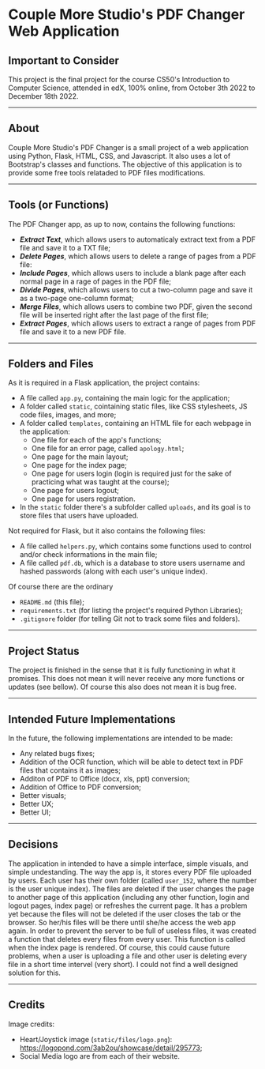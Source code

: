 # Couple More Studio's PDF Changer Web Application


## Important to Consider
This project is the final project for the course CS50's Introduction to Computer Science, attended in edX, 100% online, from October 3th 2022 to December 18th 2022.

***
## About
Couple More Studio's PDF Changer is a small project of a web application using Python, Flask, HTML, CSS, and Javascript. It also uses a lot of Bootstrap's classes and functions. The objective of this application is to provide some free tools relataded to PDF files modifications.

***
## Tools (or Functions)
The PDF Changer app, as up to now, contains the following functions:
- ***Extract Text***, which allows users to automaticaly extract text from a PDF file and save it to a TXT file;
- ***Delete Pages***, which allows users to delete a range of pages from a PDF file:
- ***Include Pages***, which allows users to include a blank page after each normal page in a rage of pages in the PDF file;
- ***Divide Pages***, which allows users to cut a two-column page and save it as a two-page one-column format;
- ***Merge Files***, which allows users to combine two PDF, given the second file will be inserted right after the last page of the first file;
- ***Extract Pages***, which allows users to extract a range of pages from PDF file and save it to a new PDF file.

***
## Folders and Files
As it is required in a Flask application, the project contains:
- A file called `app.py`, containing the main logic for the application;
- A folder called `static`, cointaining static files, like CSS stylesheets, JS code files, images, and more;
- A folder called `templates`, containing an HTML file for each webpage in the application:
    - One file for each of the app's functions;
    - One file for an error page, called `apology.html`;
    - One page for the main layout;
    - One page for the index page;
    - One page for users login (login is required just for the sake of practicing what was taught at the course);
    - One page for users logout;
    - One page for users registration.
- In the `static` folder there's a subfolder called `uploads`, and its goal is to store files that users have uploaded.

Not required for Flask, but it also contains the following files:
- A file called `helpers.py`, which contains some functions used to control and/or check informations in the main file;
- A file called `pdf.db`, which is a database to store users username and hashed passwords (along with each user's unique index).

Of course there are the ordinary
- `README.md` (this file);
- `requirements.txt` (for listing the project's required Python Libraries);
- `.gitignore` folder (for telling Git not to track some files and folders).

***
## Project Status
The project is finished in the sense that it is fully functioning in what it promises. This does not mean it will never receive any more functions or updates (see bellow). Of course this also does not mean it is bug free.

***
## Intended Future Implementations
In the future, the following implementations are intended to be made:
- Any related bugs fixes;
- Addition of the OCR function, which will be able to detect text in PDF files that contains it as images;
- Additon of PDF to Office (docx, xls, ppt) conversion;
- Addition of Office to PDF conversion;
- Better visuals;
- Better UX;
- Better UI;

***
## Decisions
The application in intended to have a simple interface, simple visuals, and simple undestanding. 
The way the app is, it stores every PDF file uploaded by users. Each user has their own folder (called `user_152`, where the number is the user unique index). 
The files are deleted if the user changes the page to another page of this application (including any other function, login and logout pages, index page) or refreshes the current page. It has a problem yet because the files will not be deleted if the user closes the tab or the browser. So her/his files will be there until she/he access the web app again. 
In order to prevent the server to be full of useless files, it was created a function that deletes every files from every user. This function is called when the index page is rendered. Of course, this could cause future problems, when a user is uploading a file and other user is deleting every file in a short time intervel (very short). 
I could not find a well designed solution for this.

***
## Credits
Image credits:
- Heart/Joystick image (`static/files/logo.png`): https://logopond.com/3ab2ou/showcase/detail/295773;
- Social Media logo are from each of their website.